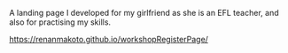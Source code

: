 A landing page I developed for my girlfriend as she is an EFL teacher, and also for practising my skills.

https://renanmakoto.github.io/workshopRegisterPage/
